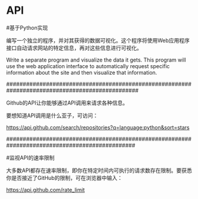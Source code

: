 # API

#基于Python实现

编写一个独立的程序，并对其获得的数据可视化。这个程序将使用Web应用程序接口自动请求网站的特定信息，再对这些信息进行可视化。

Write a separate program and visualize the data it gets. This program will use the web application interface to automatically 
request specific information about the site and then visualize that information.

################################################################################################

Github的API让你能够通过API调用来请求各种信息。

要想知道API调用是什么亚子，可访问：

https://api.github.com/search/repositories?q=language:python&sort=stars

###############################################################################################

#监视API的速率限制

大多数API都存在速率限制，即你在特定时间内可执行的请求数存在限制。要获悉你是否接近了GitHub的限制，可在浏览器中输入：

https://api.github.com/rate_limit
